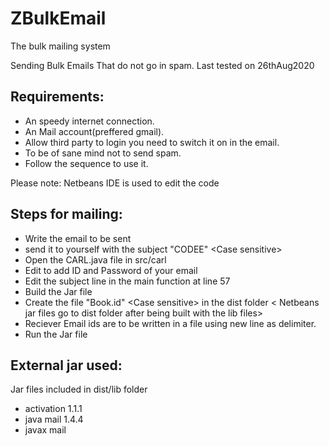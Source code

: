 # ZBulkEmail

The bulk mailing system 

Sending Bulk Emails That do not go in spam. Last tested on  26thAug2020

## Requirements:
* An speedy internet connection.
* An Mail account(preffered gmail). 
* Allow third party to login you need to switch it on in the email.
* To be of sane mind not to send spam.
* Follow the sequence to use it.

Please note: Netbeans IDE is used to edit the code

## Steps for mailing:  


* Write the email to be sent  
* send it to yourself with the subject "CODEE" \<Case sensitive\>
* Open the CARL.java file in src/carl 
* Edit to add ID and Password of your email
* Edit the subject line in the main function at line 57
* Build the Jar file
* Create the file "Book.id" \<Case sensitive\> in the dist folder \< Netbeans jar files go to dist folder after being built with the lib files\>
* Reciever Email ids are to be written in a file using new line as delimiter. 
* Run the Jar file


## External jar used:
 Jar files included in dist/lib folder
 * activation 1.1.1
 * java mail 1.4.4
 * javax mail 
 
